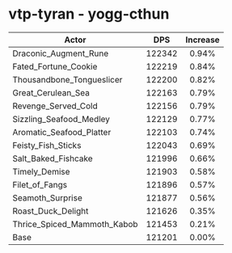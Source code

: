 # vtp-tyran - yogg-cthun
| Actor | DPS | Increase |
|---|:---:|:---:|
|Draconic_Augment_Rune|122342|0.94%|
|Fated_Fortune_Cookie|122219|0.84%|
|Thousandbone_Tongueslicer|122200|0.82%|
|Great_Cerulean_Sea|122163|0.79%|
|Revenge_Served_Cold|122156|0.79%|
|Sizzling_Seafood_Medley|122129|0.77%|
|Aromatic_Seafood_Platter|122103|0.74%|
|Feisty_Fish_Sticks|122043|0.69%|
|Salt_Baked_Fishcake|121996|0.66%|
|Timely_Demise|121903|0.58%|
|Filet_of_Fangs|121896|0.57%|
|Seamoth_Surprise|121877|0.56%|
|Roast_Duck_Delight|121626|0.35%|
|Thrice_Spiced_Mammoth_Kabob|121453|0.21%|
|Base|121201|0.00%|
